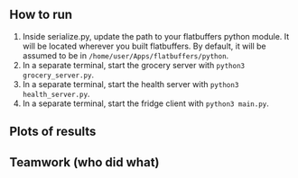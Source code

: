 ## How to run

1. Inside serialize.py, update the path to your flatbuffers python module. It will be located wherever you built flatbuffers. By default, it will be assumed to be in `/home/user/Apps/flatbuffers/python`.
2. In a separate terminal, start the grocery server with `python3 grocery_server.py`.
3. In a separate terminal, start the health server with `python3 health_server.py`.
4. In a separate terminal, start the fridge client with `python3 main.py`.

## Plots of results

## Teamwork (who did what)